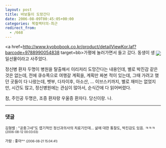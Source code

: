 ```yaml
---
layout: post
title: 바보들이 도망간다
date: 2006-08-09T00:45:05+00:00
categories: 북컬렉터의-최근
redirect_from:
  - /668
---
```


<a href=http://www.kyobobook.co.kr/product/detailViewKor.laf?barcode=9788990054838 target=bb><img src=http://image.kyobobook.co.kr/images/book/large/838/l9788990054838.jpg align=right vspace=5></a>가평에 놀러가면서 들고 갔다. 동생이 생일선물이라고 사주었다.

정신병 환자 두명이 병원을 탈출해서 이리저리 도망간다는 내용인데, 별로 박진감 같은 것은 없는데, 전에 큐슈쪽으로 여행갈 계획을, 계획만 짜본 적이 있는데, 그때 가려고 했던 곳들이 다 나왔는데, 벳부, 다자이후, 아소산, ... 이브스키까지, 별로 재미는 없었지만, 시간도 많고, 정신병원에는 관심이 많아서, 순식간에 다 읽어버렸다.

참, 주인공 두명은, 조증 환자랑 우울증 환자다. 당신이랑. 나.

* * *

### 댓글



<!--- cmt:1068 --->
<!--- mail: --->
<!--- parent:0 --->

<small class=comment>김형렬 : "공중그네"도 엽기적인 정신과의사의 치료기인데... 삶에 대한 통찰도, 박진감도 있음. ㅋㅋㅋ <small>(2006-08-12 00:03:03)</small></small>


<!--- cmt:1069 --->
<!--- mail: --->
<!--- parent:0 --->

<small class=comment>가람 : 좋아^^ <small>(2006-08-21 15:04:41)</small></small>


